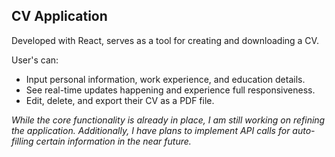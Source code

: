 ## CV Application

Developed with React, serves as a tool for creating and downloading a CV. 

User's can:

- Input personal information, work experience, and education details.
- See real-time updates happening and experience full responsiveness.
- Edit, delete, and export their CV as a PDF file.

*While the core functionality is already in place, I am still working on refining the application. Additionally, I have plans to implement API calls for auto-filling certain information in the near future.*
